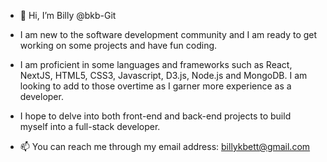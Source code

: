 - 👋 Hi, I’m Billy @bkb-Git

- I am new to the software development community and I am ready to get working on some projects and have fun coding.

- I am proficient in some languages and frameworks such as React, NextJS, HTML5, CSS3, Javascript, D3.js, Node.js and MongoDB. I am looking to add to those overtime as I garner more experience as a developer.

- I hope to delve into both front-end and back-end projects to build myself into a full-stack developer.

- 📫 You can reach me through my email address: billykbett@gmail.com

